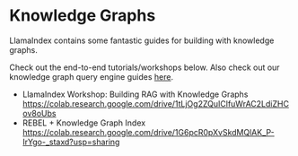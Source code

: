 # Knowledge Graphs

LlamaIndex contains some fantastic guides for building with knowledge graphs.

Check out the end-to-end tutorials/workshops below. Also check out our knowledge graph query engine guides [here](/core_modules/query_modules/query_engine/modules.md).

* LlamaIndex Workshop: Building RAG with Knowledge Graphs <https://colab.research.google.com/drive/1tLjOg2ZQuIClfuWrAC2LdiZHCov8oUbs>
* REBEL + Knowledge Graph Index <https://colab.research.google.com/drive/1G6pcR0pXvSkdMQlAK_P-IrYgo-_staxd?usp=sharing>
